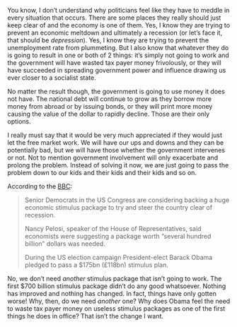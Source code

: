 You know, I don’t understand why politicians feel like they have to meddle in every situation that occurs. There are some places they really should just keep clear of and the economy is one of them. Yes, I know they are trying to prevent an economic meltdown and ultimately a recession (or let’s face it, that should be *depression*). Yes, I know they are trying to prevent the unemployment rate from plummeting. But I also know that whatever they do is going to result in one or both of 2 things: it’s simply not going to work and the government will have wasted tax payer money frivolously, or they will have succeeded in spreading government power and influence drawing us ever closer to a socialist state.

No matter the result though, the government is going to use money it does not have. The national debt will continue to grow as they borrow more money from abroad or by issuing bonds, or they will print more money causing the value of the dollar to rapidly decline. Those are their only options.

I really must say that it would be very much appreciated if they would just let the free market work. We will have our ups and downs and they can be potentially bad, but we will have those whether the government intervenes or not. Not to mention government involvement will only exacerbate and prolong the problem. Instead of solving it now, we are just going to pass the problem down to our kids and their kids and their kids and so on.

According to the [BBC](http://news.bbc.co.uk/2/hi/americas/7744888.stm):

> Senior Democrats in the US Congress are considering backing a huge economic stimulus package to try and steer the country clear of recession.
> 
> Nancy Pelosi, speaker of the House of Representatives, said economists were suggesting a package worth “several hundred billion” dollars was needed.
> 
> During the US election campaign President-elect Barack Obama pledged to pass a $175bn (£118bn) stimulus plan.

No, we don’t need *another* stimulus package that isn’t going to work. The first $700 billion stimulus package didn’t do any good whatsoever. Nothing has improved and nothing has changed. In fact, things have only gotten worse! Why, then, do we need *another* one? Why does Obama feel the need to waste tax payer money on useless stimulus packages as one of the first things he does in office? That isn’t the change I want.
